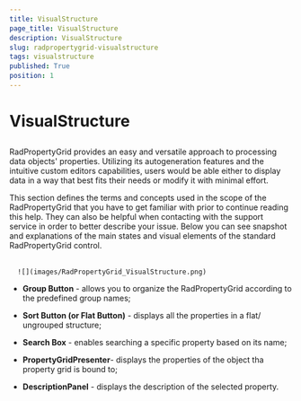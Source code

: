 ```yaml
---
title: VisualStructure
page_title: VisualStructure
description: VisualStructure
slug: radpropertygrid-visualstructure
tags: visualstructure
published: True
position: 1
---
```


# VisualStructure



## 

RadPropertyGrid provides an easy and versatile approach to processing data objects' properties. Utilizing its autogeneration features and the intuitive custom editors capabilities, users would be able either to display data in a way that best fits their needs or modify it with minimal effort.

This section defines the terms and concepts used in the scope of the RadPropertyGrid that you have to get familiar with prior to continue reading this help. They can also be helpful when contacting with the support service in order to better describe your issue. Below you can see snapshot and explanations of the main states and visual elements of the standard RadPropertyGrid control.




         
      ![](images/RadPropertyGrid_VisualStructure.png)



* __Group Button__ - allows you to organize the RadPropertyGrid according to the predefined group names;

* __Sort Button (or Flat Button)__ - displays all the properties in a flat/ ungrouped structure;

* __Search Box__ - enables searching a specific property based on its name;

* __PropertyGridPresenter__- displays the properties of the object tha property grid is bound to;

* __DescriptionPanel__ - displays the description of the selected property.
